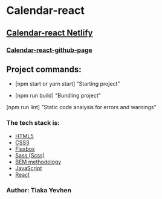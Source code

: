 # Calendar-react

## [Calendar-react Netlify](https://keen-sinoussi-9b44fb.netlify.app/)

### [Calendar-react-github-page](https://github.com/YevhenTiaka/React-Calendar)

## Project commands:

- [npm start or yarn start] "Starting project"

- [npm run build] "Bundling project"

[npm run lint] "Static code analysis for errors and warnings"

### The tech stack is:

- [HTML5](http://htmlbook.ru/html)
- [CSS3](https://developer.mozilla.org/ru/docs/Web/CSS)
- [Flexbox](https://css-tricks.com/snippets/css/a-guide-to-flexbox/)
- [Sass (Scss)](https://sass-lang.com/)
- [BEM methodology](https://en.bem.info/methodology/)
- [JavaScript](https://en.wikipedia.org/wiki/JavaScript)
- [React](https://en.reactjs.org/)

### Author: Tiaka Yevhen
